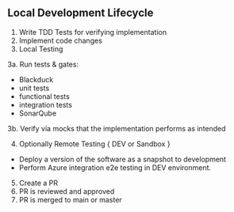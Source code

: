 ## Local Development Lifecycle

1. Write TDD Tests for verifying implementation
2. Implement code changes
3. Local Testing

3a. Run tests & gates:
  * Blackduck
  * unit tests
  * functional tests
  * integration tests
  * SonarQube

3b. Verify via mocks that the implementation performs as intended

4. Optionally Remote Testing { DEV or Sandbox }
  * Deploy a version of the software as a snapshot to development
  * Perform Azure integration e2e testing in DEV environment.
5. Create a PR
6. PR is reviewed and approved
7. PR is merged to main or master
